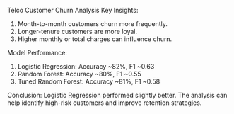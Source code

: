 Telco Customer Churn Analysis
Key Insights:
1. Month-to-month customers churn more frequently.
2. Longer-tenure customers are more loyal.
3. Higher monthly or total charges can influence churn.

Model Performance:
1. Logistic Regression: Accuracy ~82%, F1 ~0.63
2. Random Forest: Accuracy ~80%, F1 ~0.55
3. Tuned Random Forest: Accuracy ~81%, F1 ~0.58

Conclusion:
Logistic Regression performed slightly better. The analysis can help identify high-risk customers and improve retention strategies.
